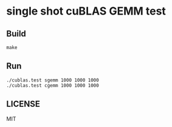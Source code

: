 # single shot cuBLAS GEMM test

## Build
```
make
```

## Run
```
./cublas.test sgemm 1000 1000 1000
./cublas.test cgemm 1000 1000 1000
```

## LICENSE
MIT

